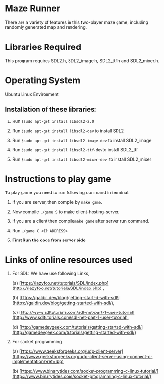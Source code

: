 # **Maze Runner**
There are a variety of features in this two-player maze game, including randomly generated map and rendering.


# **Libraries Required**

This program requires SDL2.h, SDL2_image.h, SDL2_ttf.h and SDL2_mixer.h.

# Operating System

Ubuntu Linux Environment

## Installation of these libraries:

 1. Run `$sudo apt-get install libsdl2-2.0 `   
 
 2. Run `$sudo apt-get install libsdl2-dev` to install SDL2
 
3. Run `$sudo apt-get install libsdl2-image-dev` to install SDL2_image

4. Run `$sudo apt-get install libsdl2-ttf-dev`to install SDL2_ttf

5. Run `$sudo apt-get install libsdl2-mixer-dev `to install SDL2_mixer
   
# Instructions to play game

To play game you need to run following command in terminal:

1. If you are server, then compile by `make game`. 

2. Now compile `./game S` to make client-hosting-server.

3. If you are a client then compile`make game` after server run command.

4. Run `./game C <IP ADDRESS>`

5. **First Run the code from server side**

# Links of online resources used

1. For SDL: We have use following Links,

     (a) [https://lazyfoo.net/tutorials/SDL/index.php](https://lazyfoo.net/tutorials/SDL/index.php) , 

     (b) [https://galdin.dev/blog/getting-started-with-sdl/](https://galdin.dev/blog/getting-started-with-sdl/), 

     (c) [http://www.sdltutorials.com/sdl-net-part-1-user-tutorial](http://www.sdltutorials.com/sdl-net-part-1-user-tutorial), 

     (d) [http://gamedevgeek.com/tutorials/getting-started-with-sdl/](http://gamedevgeek.com/tutorials/getting-started-with-sdl/)

2. For socket programming

     (a) [https://www.geeksforgeeks.org/udp-client-server](https://www.geeksforgeeks.org/udp-client-server-using-connect-c-implementation/?ref=lbp)
     
     (b) [https://www.binarytides.com/socket-programming-c-linux-tutorial/](https://www.binarytides.com/socket-programming-c-linux-tutorial/) 


   
    
